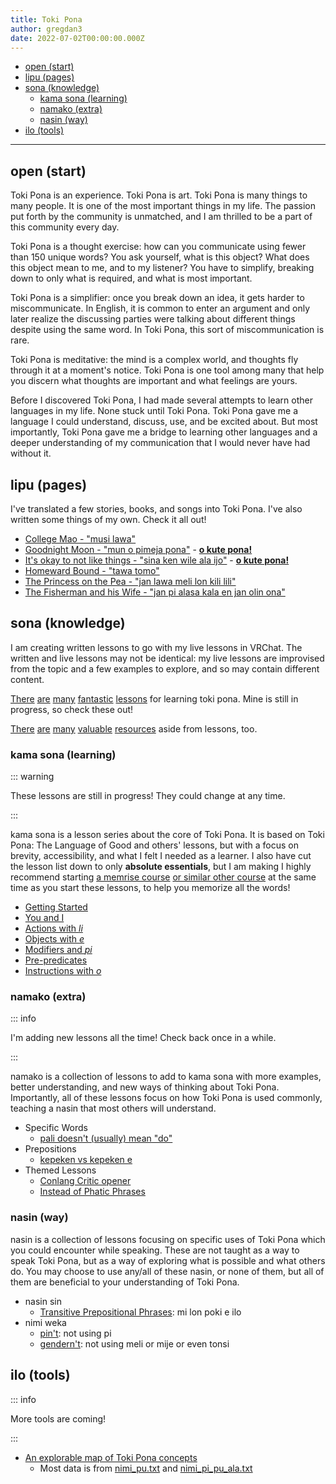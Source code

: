```yaml
---
title: Toki Pona
author: gregdan3
date: 2022-07-02T00:00:00.000Z
---
```



<!-- toc -->

- [open (start)](#open-start)
- [lipu (pages)](#lipu-pages)
- [sona (knowledge)](#sona-knowledge)
  - [kama sona (learning)](#kama-sona-learning)
  - [namako (extra)](#namako-extra)
  - [nasin (way)](#nasin-way)
- [ilo (tools)](#ilo-tools)

<!-- tocstop -->

---

## open (start)

Toki Pona is an experience. Toki Pona is art. Toki Pona is many things to many
people. It is one of the most important things in my life. The passion put
forth by the community is unmatched, and I am thrilled to be a part of this
community every day.

Toki Pona is a thought exercise: how can you communicate using fewer than 150
unique words? You ask yourself, what is this object? What does this object mean
to me, and to my listener? You have to simplify, breaking down to only what is
required, and what is most important.

Toki Pona is a simplifier: once you break down an idea, it gets harder to
miscommunicate. In English, it is common to enter an argument and only later
realize the discussing parties were talking about different things despite
using the same word. In Toki Pona, this sort of miscommunication is rare.

Toki Pona is meditative: the mind is a complex world, and thoughts fly through
it at a moment's notice. Toki Pona is one tool among many that help you discern
what thoughts are important and what feelings are yours.

Before I discovered Toki Pona, I had made several attempts to learn other
languages in my life. None stuck until Toki Pona. Toki Pona gave me a language
I could understand, discuss, use, and be excited about. But most importantly,
Toki Pona gave me a bridge to learning other languages and a deeper
understanding of my communication that I would never have had without it.

## lipu (pages)

I've translated a few stories, books, and songs into Toki Pona. I've also written some things of my own. Check it all out!

- [College Mao - "musi lawa"](./lipu/musi-lawa.html)
- [Goodnight Moon - "mun o pimeja pona"](./lipu/mun-o-pimeja-pona.html) - **[o kute pona!](https://www.youtube.com/watch?v=Q2UIw8PZsZ8)**
- [It's okay to not like things - "sina ken wile ala ijo"](./lipu/sina-ken-wile-ala-ijo.html) - **[o kute pona!](https://www.youtube.com/watch?v=iKry3P51SVI)**
- [Homeward Bound - "tawa tomo"](./lipu/tawa-tomo.html)
- [The Princess on the Pea - "jan lawa meli lon kili lili"](./lipu/jan-lawa-meli-lon-kili-lili.html)
- [The Fisherman and his Wife - "jan pi alasa kala en jan olin ona"](./lipu/jan-pi-alasa-kala-en-jan-olin-ona.html)
<!-- - [Knowledge of Very Tiny Things - "sona pi ijo lili a"](./lipu/sona-pi-ijo-lili-a.html) -->

## sona (knowledge)

I am creating written lessons to go with my live lessons in VRChat. The written
and live lessons may not be identical: my live lessons are improvised from the
topic and a few examples to explore, and so may contain different content.

[There](https://devurandom.xyz/tokipona/)
[are](https://sowelitesa.kittycat.homes/lipu-sona/)
[many](http://www.amazon.com/gp/product/0978292308)
[fantastic](https://www.youtube.com/watch?v=2EZihKCB9iw&list=PLuYLhuXt4HrQwIDV7FBkA8zApw0pnEJrX)
[lessons](https://www.youtube.com/watch?v=4L-dvvng4Zc&list=PLuYLhuXt4HrQIv3xnDxZqRaLfmxB2U5rJ)
for learning toki pona. Mine is still in progress, so check these out!

[There](https://lipu-linku.github.io/)
[are](https://github.com/kilipan/nasin-toki)
[many](https://wikipesija.org/wiki/lipu_open)
[valuable](https://www.youtube.com/watch?v=QmgaRPuF9CE&list=PLjOmpMyMxd8Qs2mAXcLk817tQy_AQj09u)
[resources](https://joelthomastr.github.io/tokipona/README_si) aside from
lessons, too.

### kama sona (learning)

::: warning

These lessons are still in progress! They could change at any time.

:::

kama sona is a lesson series about the core of Toki Pona. It is based on Toki
Pona: The Language of Good and others' lessons, but with a focus on brevity,
accessibility, and what I felt I needed as a learner. I also have cut the
lesson list down to only **absolute essentials**, but I am making
I highly recommend starting [a memrise
course](https://app.memrise.com/course/5969373/essential-toki-pona-vocabulary/) [or similar other course](https://jamesmoulang.itch.io/nasin-sona-musi)
at the same time as you start these lessons, to help you memorize all the words!

- [Getting Started](./sona/open.html)
- [You and I](./sona/mi-sina.html)
- [Actions with _li_](./sona/li.html)
- [Objects with _e_](./sona/e.html)
- [Modifiers and _pi_](./sona/mod-pi.html)
- [Pre-predicates](./sona/pre-predicates.html)
- [Instructions with _o_](./sona/o.html)

<!-- - [Interjections and _a_](./sona/interjections.html) -->
<!-- - [Prepositions: time, place, cause](./sona/preps.html) -->
<!-- - [Before the Final Act](./sona/bits.html) -->
<!-- - [Context, Comparisons, _la_](./sona/la.html) -->
<!-- - [Questions, answers, _seme_](./sona/seme.html) -->
<!-- - [Finale](./sona/pini.html) -->

### namako (extra)

::: info

I'm adding new lessons all the time! Check back once in a while.

:::

namako is a collection of lessons to add to kama sona with more examples,
better understanding, and new ways of thinking about Toki Pona. Importantly,
all of these lessons focus on how Toki Pona is used commonly, teaching a nasin
that most others will understand.

<!-- - Grammar -->
  <!-- - [Multiple _li_ with sina with mi](./sona/multiple-li.html) -->
  <!-- - [_la_ and prepositions](./sona/la-prepositions.html) -->
<!-- - Modifiers -->
  <!-- - [Proper nouns](./sona/proper-nouns.html) -->
  <!-- - [Colors and _kule_](./sona/kule.html) -->
  <!-- - [Negations with _ala_](./sona/ala.html) -->
  <!-- - [Numbers and _nanpa_](./sona/nanpa.html) -->

<!-- - [_ona_ and _ni_](./sona/ona-ni.html) -->

- Specific Words
  - [pali doesn't (usually) mean "do"](./sona/palint.html)
  <!-- - [mi monsuta e sina](./sona/monsutatesu.html) -->
- Prepositions
  <!-- - [Telling Time](./sona/time.html) -->
  <!-- - [Knowing Place](./sona/location.html) -->
  - [kepeken vs kepeken e](./sona/kepeken.html)
- Themed Lessons
  - [Conlang Critic opener](./sona/conlang-critic.html)
  - [Instead of Phatic Phrases](./sona/phatic-phrases.html)
    <!-- - [There Is Always Context](./sona/context-always.html) -->
    <!-- - [Categories in Toki Pona](./sona/category.html) -->
    <!-- - [Advanced Comparisons](./sona/comparisons.html) -->
    <!-- - [Concepts and Translation](./sona/ante-toki.html) -->
    <!-- - [Modern Toki Pona vs. pu](./sona/modern-tp.html) -->
    <!-- - [Units of time](./sona/tenpo-nanpa.html) -->
    <!-- - [Beginner Mistakes](./sona/beginner-mistakes.html) -->
    <!-- - [Frequently Asked Questions](./sona/faq.html) -->

### nasin (way)

nasin is a collection of lessons focusing on specific uses of Toki Pona
which you could encounter while speaking. These are not taught as a
way to speak Toki Pona, but as a way of exploring what is possible and what
others do. You may choose to use any/all of these nasin, or none of them, but
all of them are beneficial to your understanding of Toki Pona.

<!-- - [pu taso](./sona/pu-taso.html): only using Toki Pona: The Language of Good -->
<!-- - nimi sin -->
  <!-- - [misikeke li pona](./sona/misikeke.html) -->
  <!-- - [epiku li ike](./sona/epikunt.html) -->
  <!-- - [majuna li ken pona](./sona/majuna.html) -->
  <!-- - [ki si wi](./sona/ki-si-wi.html) -->
<!-- - nimi ante -->
<!--   - [newer pre-predicates](./sona/newer-pre-predicates.html): open, pini, alasa, olin -->
<!--   - [nanpa seme?](./sona/nanpa-seme.html): nanpa but it ranks non-integers -->
<!--   - [nasin kule](./sona/kule-ante.html): altered color -->
<!--   - [nasin nanpa ante](./sona/nasin-nanpa.html): a few different number systems -->

- nasin sin
  - [Transitive Prepositional Phrases](./sona/trans-preps.html): mi lon poki e ilo
- nimi weka
  - [pin't](./sona/pint.html): not using pi
  - [gendern't](./sona/gendernt.html): not using meli or mije or even tonsi
    <!-- - [jan't](./sona/jant.html): not using jan (as a head noun) -->
    <!-- - [jon't](./sona/jont.html): not using jo -->
    <!-- - [anun't](./sona/anunt.html): only using anu for questions -->
    <!-- - [min't](./sona/mint.html): not using mi, or sometimes sina, or even ona! -->
    <!-- - [noun't](./sona/nount.html): not using proper nouns -->
    <!-- - [pre-predicaten't](./sona/pre-predicatent.html): not using pre-predicates -->
    <!-- - [nanpan't](./sona/nanpant.html): no number system -->

## ilo (tools)

::: info

More tools are coming!

:::

- [An explorable map of Toki Pona concepts](./ilo/map.html)
  - Most data is from [nimi_pu.txt](http://tokipona.org/nimi_pu.txt) and
    [nimi_pi_pu_ala.txt](http://tokipona.org/nimi_pi_pu_ala.txt)


